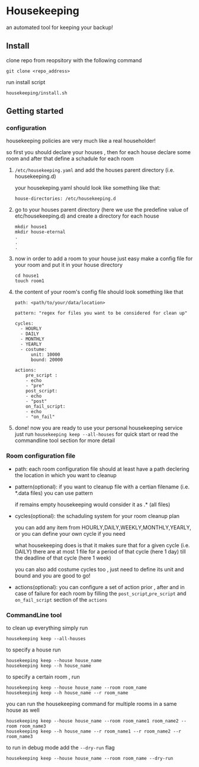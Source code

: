 # Housekeeping
an automated tool for keeping your backup!

## Install

clone repo from reopsitory with the following command
```
git clone <repo_address>
```

run install script
```
housekeeping/install.sh
```

## Getting started

### configuration
housekeeping policies are very much like a real householder!

so first you should declare your houses , then for each house declare some room and after that define a schadule for each room

1) ```/etc/housekeeping.yaml``` and add the houses parent directory (i.e. housekeeping.d)

    your housekeping.yaml should look like something like that:
    
    ```house-directories: /etc/housekeeping.d```

2) go to your houses parent directory (here we use the predefine value of etc/housekeeping.d) and create a directory for each house
    ```cd /etc/housekeeping.d
    mkdir house1
    mkdir house-eternal 
    .
    .
    .
    ```
3) now in order to add a room to your house just easy make a config file for your room and put it in your house directory
    ```
    cd house1
    touch room1
    ```
4) the content of your room's config file should look something like that
    ```
    path: <path/to/your/data/location>

    pattern: "regex for files you want to be considered for clean up"

    cycles:
      - HOURLY
      - DAILY
      - MONTHLY
      - YEARLY
      - costume:
          unit: 10000
          bound: 20000
  
    actions:
        pre_script :
        - echo
        - "pre"
        post_script:
        - echo
        - "post"
        on_fail_script:
        - echo
        - "on_fail"
    ```
5) done! now you are ready to use your personal housekeeping service just run ```housekeeping keep --all-houses``` for quick start or read the commandline tool section for more detail 

### Room configuration file

+ path: each room configuration file should at least have a path declering the location in which you want to cleanup
+ pattern(optional): if you want to cleanup file with a certian filename (i.e. *.data files) you can use pattern 
    
    if remains empty housekeeping would consider it as .* (all files)
+  cycles(optional): the schaduling system for your room cleanup plan

    you can add any item from HOURLY,DAILY,WEEKLY,MONTHLY,YEARLY, or you can define your own cycle if you need

    what housekeeping does is that it makes sure that for a given cycle (i.e. DAILY) there are at most 1 file for a period of that cycle (here 1 day) till the deadline of that cycle (here 1 week) 

    you can also add costume cycles too , just need to define its unit and bound and you are good to go!

+  actions(optional): you can configure a set of action prior , after and in case of failure for each room by filling the ```post_script```,```pre_script``` and ```on_fail_script``` section of the ```actions```

### CommandLine tool
    
to clean up everything simply run 

```
housekeeping keep --all-houses
```

to specify a house run 

```
housekeeping keep --house house_name
housekeeping keep --h house_name
```

to specify a certain room , run

```
housekeeping keep --house house_name --room room_name
housekeeping keep --h house_name --r room_name
```

you can run the housekeeping command for multiple rooms in a same house as well
```
housekeeping keep --house house_name --room room_name1 room_name2 --room room_name3
housekeeping keep --h house_name --r room_name1 --r room_name2 --r room_name3
```

to run in debug mode add the ```--dry-run``` flag
```
housekeeping keep --house house_name --room room_name --dry-run
```

